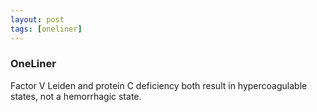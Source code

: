 ```yaml
---
layout: post
tags: [oneliner]
---
```



### OneLiner

Factor V Leiden and protein C deficiency both result in hypercoagulable states, not a hemorrhagic state.
